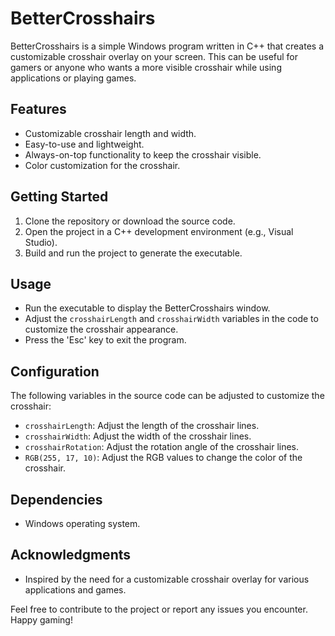 # BetterCrosshairs

BetterCrosshairs is a simple Windows program written in C++ that creates a customizable crosshair overlay on your screen. This can be useful for gamers or anyone who wants a more visible crosshair while using applications or playing games.

## Features

- Customizable crosshair length and width.
- Easy-to-use and lightweight.
- Always-on-top functionality to keep the crosshair visible.
- Color customization for the crosshair.

## Getting Started

1. Clone the repository or download the source code.
2. Open the project in a C++ development environment (e.g., Visual Studio).
3. Build and run the project to generate the executable.

## Usage

- Run the executable to display the BetterCrosshairs window.
- Adjust the `crosshairLength` and `crosshairWidth` variables in the code to customize the crosshair appearance.
- Press the 'Esc' key to exit the program.

## Configuration

The following variables in the source code can be adjusted to customize the crosshair:

- `crosshairLength`: Adjust the length of the crosshair lines.
- `crosshairWidth`: Adjust the width of the crosshair lines.
- `crosshairRotation`: Adjust the rotation angle of the crosshair lines.
- `RGB(255, 17, 10)`: Adjust the RGB values to change the color of the crosshair.

## Dependencies

- Windows operating system.

## Acknowledgments

- Inspired by the need for a customizable crosshair overlay for various applications and games.

Feel free to contribute to the project or report any issues you encounter. Happy gaming!

